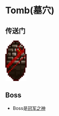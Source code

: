 # Tomb(墓穴)

## 传送门

![](assetes/locations/Tomb_Mirror.png)

## Boss

- Boss是[冠军之神](?file=005-神社/008-冠军之神 "冠军之神")